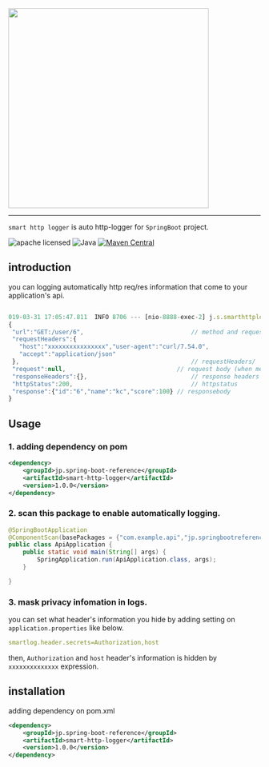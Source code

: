 <img src="https://i.imgur.com/Uh6137h.png" width="400"/>

----

`smart http logger` is auto http-logger for `SpringBoot` project.

![apache licensed](https://img.shields.io/badge/License-Apache_2.0-d94c32.svg)
![Java](https://img.shields.io/badge/Language-Java-f88909.svg)
[![Maven Central](https://maven-badges.herokuapp.com/maven-central/jp.spring-boot-reference/smart-http-logger/badge.svg)](https://maven-badges.herokuapp.com/maven-central/jp.spring-boot-reference/smart-http-logger)





## introduction

you can logging automatically http req/res information that come to your application's api.


```javaScript

019-03-31 17:05:47.811  INFO 8706 --- [nio-8888-exec-2] j.s.smarthttplogger.LoggingPrinter       : 
{
 "url":"GET:/user/6",                              // method and request url path.
 "requestHeaders":{
   "host":"xxxxxxxxxxxxxxxx","user-agent":"curl/7.54.0",
   "accept":"application/json"
 },                                                // requestHeaders/
 "request":null,                               // request body (when method equals GET, this will be null.)
 "responseHeaders":{},                             // response headers
 "httpStatus":200,                                 // httpstatus
 "response":{"id":"6","name":"kc","score":100} // responsebody
}

```

## Usage

### 1. adding dependency on pom

```xml
<dependency>
	<groupId>jp.spring-boot-reference</groupId>
	<artifactId>smart-http-logger</artifactId>
	<version>1.0.0</version>
</dependency>

```

### 2. scan this package to enable automatically logging.

```java
@SpringBootApplication
@ComponentScan(basePackages = {"com.example.api","jp.springbootreference.smarthttplogger"}) // here.
public class ApiApplication {
	public static void main(String[] args) {
		SpringApplication.run(ApiApplication.class, args);
	}

}
```

### 3. mask privacy infomation in logs. 

you can set what header's information you hide by adding setting on `application.properties` like below.

```yaml
smartlog.header.secrets=Authorization,host
```

then, `Authorization` and `host` header's information is hidden by `xxxxxxxxxxxxxx` expression.


## installation

adding dependency on pom.xml

```xml
<dependency>
	<groupId>jp.spring-boot-reference</groupId>
	<artifactId>smart-http-logger</artifactId>
	<version>1.0.0</version>
</dependency>
```


